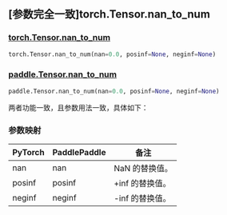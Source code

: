 ## [参数完全一致]torch.Tensor.nan_to_num

### [torch.Tensor.nan_to_num](https://pytorch.org/docs/stable/generated/torch.Tensor.nan_to_num.html#torch.Tensor.nan_to_num)

```python
torch.Tensor.nan_to_num(nan=0.0, posinf=None, neginf=None)
```

### [paddle.Tensor.nan_to_num](https://www.paddlepaddle.org.cn/documentation/docs/zh/develop/api/paddle/Tensor_cn.html#nan-to-num)

```python
paddle.Tensor.nan_to_num(nan=0.0, posinf=None, neginf=None)
```

两者功能一致，且参数用法一致，具体如下：

### 参数映射

| PyTorch | PaddlePaddle | 备注            |
| ------- | ------------ | --------------- |
| nan     | nan          | NaN 的替换值。  |
| posinf  | posinf       | +inf 的替换值。 |
| neginf  | neginf       | -inf 的替换值。 |
